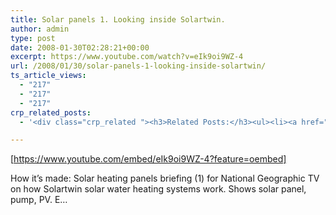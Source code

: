 ```yaml
---
title: Solar panels 1. Looking inside Solartwin.
author: admin
type: post
date: 2008-01-30T02:28:21+00:00
excerpt: https://www.youtube.com/watch?v=eIk9oi9WZ-4
url: /2008/01/30/solar-panels-1-looking-inside-solartwin/
ts_article_views:
  - "217"
  - "217"
  - "217"
crp_related_posts:
  - '<div class="crp_related "><h3>Related Posts:</h3><ul><li><a href="https://scdhub.org/2017/12/25/wastewater-treatment-and-biosolids-management/"    ><img src="https://scdhub.org/wp-content/uploads/2017/12/wastewater-treatment-and-biosoli-150x150.jpg" alt="Wastewater treatment and Biosolids management" title="Wastewater treatment and Biosolids management" width="150" height="150" class="crp_thumb crp_featured" /><span class="crp_title">Wastewater treatment and Biosolids management</span></a></li><li><a href="https://scdhub.org/2018/01/06/household-and-neighborhood-sanitation-infrastructures-excreta-wastewater-disposal-in-developing-countries/"    ><img src="https://scdhub.org/wp-content/plugins/contextual-related-posts/default.png" alt="Household and neighborhood Sanitation Infrastructures: Excreta, wastewater disposal in developing countries" title="Household and neighborhood Sanitation Infrastructures: Excreta, wastewater disposal in developing countries" width="150" height="150" class="crp_thumb crp_default" /><span class="crp_title">Household and neighborhood Sanitation&hellip;</span></a></li><li><a href="https://scdhub.org/2017/10/14/piston-pumps/"    ><img src="https://scdhub.org/wp-content/uploads/2017/10/piston-pumps-150x150.jpg" alt="Piston pumps" title="Piston pumps" width="150" height="150" class="crp_thumb crp_featured" /><span class="crp_title">Piston pumps</span></a></li><li><a href="https://scdhub.org/2017/07/28/8006/"    ><img src="https://scdhub.org/wp-content/uploads/2017/07/hqdefault-150x150.jpg" alt="Music" title="Music" width="150" height="150" class="crp_thumb crp_featured" /><span class="crp_title">Music</span></a></li><li><a href="https://scdhub.org/education/public-health/data-sources/"    ><img src="https://scdhub.org/wp-content/plugins/contextual-related-posts/default.png" alt="Data Sources" title="Data Sources" width="150" height="150" class="crp_thumb crp_default" /><span class="crp_title">Data Sources</span></a></li><li><a href="https://scdhub.org/2017/10/14/parts-needed-for-a-hand-pump-water-well-the-tent-well-part-one/"    ><img src="https://scdhub.org/wp-content/uploads/2017/10/https-www-youtube-com-watch-v-rohrdorgbue-150x150.jpg" alt="Parts Needed For A Hand Pump Water Well. The Tent Well. Part One." title="Parts Needed For A Hand Pump Water Well. The Tent Well. Part One." width="150" height="150" class="crp_thumb crp_featured" /><span class="crp_title">Parts Needed For A Hand Pump Water Well. The Tent&hellip;</span></a></li></ul><div class="crp_clear"></div></div>'

---
```

[https://www.youtube.com/embed/eIk9oi9WZ-4?feature=oembed] 

How it&#8217;s made: Solar heating panels briefing (1) for National Geographic TV on how Solartwin solar water heating systems work. Shows solar panel, pump, PV. E&#8230;